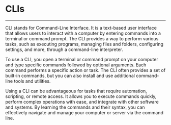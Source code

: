 # CLIs
---
CLI stands for Command-Line Interface. It is a text-based user interface that allows users to interact with a computer by entering commands into a terminal or command prompt. The CLI provides a way to perform various tasks, such as executing programs, managing files and folders, configuring settings, and more, through a command-line interpreter.

To use a CLI, you open a terminal or command prompt on your computer and type specific commands followed by optional arguments. Each command performs a specific action or task. The CLI often provides a set of built-in commands, but you can also install and use additional command-line tools and utilities.

Using a CLI can be advantageous for tasks that require automation, scripting, or remote access. It allows you to execute commands quickly, perform complex operations with ease, and integrate with other software and systems. By learning the commands and their syntax, you can effectively navigate and manage your computer or server via the command line.
